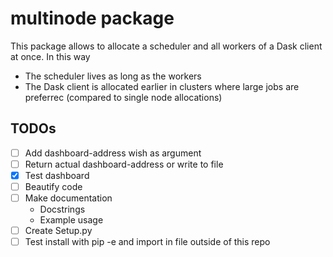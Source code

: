 # multinode package

This package allows to allocate a scheduler and all workers of a Dask client at once.
In this way
- The scheduler lives as long as the workers
- The Dask client is allocated earlier in clusters where large jobs are preferrec (compared to single node allocations)

## TODOs
- [ ] Add dashboard-address wish as argument
- [ ] Return actual dashboard-address or write to file
- [x] Test dashboard
- [ ] Beautify code
- [ ] Make documentation
  - Docstrings
  - Example usage
- [ ] Create Setup.py
- [ ] Test install with pip -e and import in file outside of this repo
